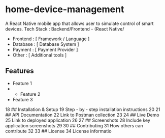 # home-device-management
A React Native mobile app that allows user to simulate control of smart devices. 
Tech Stack : 
Backend/Frontend - (React Native/
- Frontend : [ Framework / Language ]
- Database : [ Database System ]
- Payment : [ Payment Provider ]
- Other : [ Additional tools ]

## Features
- Feature 1
- - Feature 2
- Feature 3

18 ## Installation & Setup
19 Step - by - step installation instructions
20
21 ## API Documentation
22 Link to Postman collection
23
24 ## Live Demo
25 Link to deployed application
26
27 ## Screenshots
28 Include key application screenshots
29
30 ## Contributing
31 How others can contribute
32
33 ## License
34 License informatio
